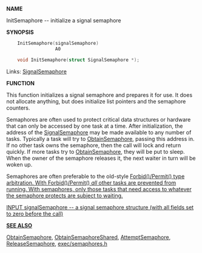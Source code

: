 
**NAME**

InitSemaphore -- initialize a signal semaphore

**SYNOPSIS**

```c
    InitSemaphore(signalSemaphore)
                  A0

    void InitSemaphore(struct SignalSemaphore *);

```
Links: [SignalSemaphore](_OOXR) 

**FUNCTION**

This function initializes a signal semaphore and prepares it for
use.  It does not allocate anything, but does initialize list
pointers and the semaphore counters.

Semaphores are often used to protect critical data structures
or hardware that can only be accessed by one task at a time.
After initialization, the address of the [SignalSemaphore](_OOXR) may be
made available to any number of tasks.  Typically a task will
try to [ObtainSemaphore](ObtainSemaphore), passing this address in.  If no other
task owns the semaphore, then the call will lock and return
quickly.  If more tasks try to [ObtainSemaphore](ObtainSemaphore), they will
be put to sleep.  When the owner of the semaphore releases
it, the next waiter in turn will be woken up.

Semaphores are often preferable to the old-style <a href="../Includes_and_Autodocs_2._guide/node0369.html">Forbid()/Permit()
type arbitration.  With <a href="../Includes_and_Autodocs_2._guide/node0369.html">Forbid()/Permit() *all* other tasks are
prevented from running.  With semaphores, only those tasks that
need access to whatever the semaphore protects are subject
to waiting.

INPUT
signalSemaphore -- a signal semaphore structure (with all fields
set to zero before the call)

**SEE ALSO**

[ObtainSemaphore](ObtainSemaphore), [ObtainSemaphoreShared](ObtainSemaphoreShared), [AttemptSemaphore](AttemptSemaphore),
[ReleaseSemaphore](ReleaseSemaphore), [exec/semaphores.h](_OOXR)
